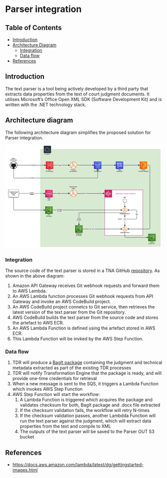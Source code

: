 # Parser integration

## Table of Contents
- [Introduction](#introduction)
- [Architecture Diagram](#architecture-diagram)
    - [Integration](#integration)
    - [Data flow](#data-flow)
- [References](#references)

## Introduction

The text parser is a tool being actively developed by a third party that extracts data properties from the text of court judgment documents. It utilises Microsoft’s Office Open XML SDK (Software Development Kit) and is written with the .NET technology stack. 

## Architecture diagram

The following architecture diagram simplifies the proposed solution for Parser integration.

![pic1](./diagrams/tna-parser-integration.png)

### Integration

The source code of the text parser is stored in a TNA GitHub [repository](https://github.com/nationalarchives/tna-judgments-parser). As shown in the above diagram:

1. Amazon API Gateway receives Git webhook requests and forward them to AWS Lambda.
2. An AWS Lambda function processes Git webhook requests from API Gateway and invoke an AWS CodeBuild project.
3. An AWS CodeBuild project connetcs to Git service, then retrieves the latest version of the text parser from the Git repository.
4. AWS CodeBuild builds the text parser from the source code and stores the artefact to AWS ECR.
5. An AWS Lambda Function is defined using the artefact stored in AWS ECR.
6. This Lambda Function will be invked by the AWS Step Function. 

### Data flow

1. TDR will produce a [BagIt package](https://datatracker.ietf.org/doc/html/rfc8493) containing the judgment and technical metadata extracted as part of the existing TDR processes
2. TDR will notify Transformation Engine that the package is ready, and will provide one-time credentials for retrieval 
3. When a new message is sent to the SQS, it triggers a Lambda Function which invokes AWS Step Function
4. AWS Step Function will start the workflow:
    1. A Lambda Function is triggered which acquires the package and validates checksum for both, BagIt package and .docx file extracted
    2. If the checksum validation fails, the workflow will retry N-times 
    4. If the checksum validation passes, another Lambdda Function will run the text parser against the judgment, which will extract data properties from the text and compile to XML
    5. The outputs of the text parser will be saved to the Parser OUT S3 bucket

## References

- https://docs.aws.amazon.com/lambda/latest/dg/gettingstarted-images.html